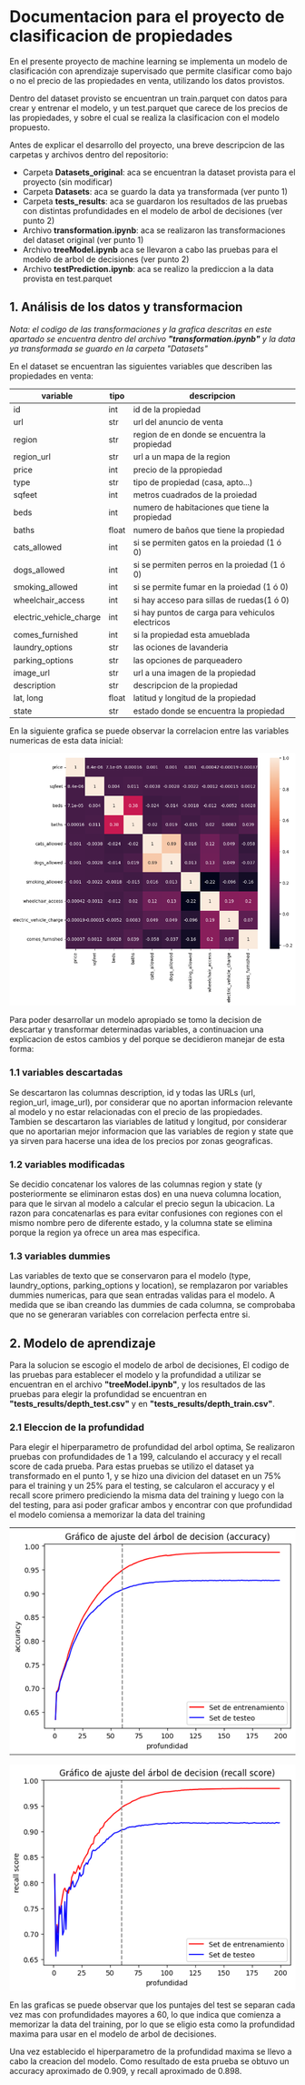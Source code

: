 # Documentacion para el proyecto de clasificacion de propiedades
En el presente proyecto de machine learning se implementa un modelo de clasificación con aprendizaje supervisado que permite clasificar como bajo o no el precio de las propiedades en venta, utilizando los datos provistos.​

Dentro del dataset provisto se encuentran un train.parquet con datos para crear y entrenar el modelo, y un test.parquet que carece de los precios de las propiedades, y sobre el cual se realiza la clasificacion con el modelo propuesto.

Antes de explicar el desarrollo del proyecto, una breve descripcion de las carpetas y archivos dentro del repositorio:
 - Carpeta **Datasets_original**: aca se encuentran la dataset provista para el proyecto (sin modificar)
- Carpeta **Datasets**: aca se guardo la data ya transformada (ver punto 1)
- Carpeta **tests_results**: aca se guardaron los resultados de las pruebas con distintas profundidades en el modelo de arbol de decisiones (ver punto 2)
- Archivo **transformation.ipynb**: aca se realizaron las transformaciones del dataset original (ver punto 1)
- Archivo **treeModel.ipynb** aca se llevaron a cabo las pruebas para el modelo de arbol de decisiones (ver punto 2)
- Archivo **testPrediction.ipynb**: aca se realizo la prediccion a la data provista en test.parquet


## 1. Análisis de los datos y transformacion
*Nota: el codigo de las transformaciones y la grafica descritas en este apartado se encuentra dentro del archivo* ***"transformation.ipynb"*** *y la data ya transformada se guardo en la carpeta "Datasets"*

En el dataset se encuentran las siguientes variables que describen las propiedades en venta:

| variable | tipo | descripcion |
|--|--|--|
id | int | id de la propiedad |
url | str | url del anuncio de venta |
region | str | region de en donde se encuentra la propiedad |
region_url | str | url a un mapa de la region |
price | int | precio de la ppropiedad |
type | str | tipo de propiedad (casa, apto...) |
sqfeet | int | metros cuadrados de la proiedad |
beds | int | numero de habitaciones que tiene la propiedad |
baths | float | numero de baños que tiene la propiedad |
cats_allowed | int | si se permiten gatos en la proiedad (1 ó 0)|
dogs_allowed | int | si se permiten perros en la proiedad (1 ó 0) |
smoking_allowed | int | si se permite fumar en la proiedad (1 ó 0) |
wheelchair_access | int | si hay acceso para sillas de ruedas(1 ó 0) |
electric_vehicle_charge | int | si hay puntos de carga para vehiculos electricos |
comes_furnished | int | si la propiedad esta amueblada |
laundry_options | str | las ociones de lavanderia |
parking_options | str | las opciones de parqueadero |
image_url | str | url a una imagen de la propiedad |
description | str | descripcion de la propiedad |
lat, long | float | latitud y longitud de la propiedad |
state | str | estado donde se encuentra la propiedad |

En la siguiente grafica se puede observar la correlacion entre las variables numericas de esta data inicial:

![enter image description here](/_src/heatmap.png)

Para poder desarrollar un modelo apropiado se tomo la decision de descartar y transformar determinadas variables, a continuacion una explicacion de estos cambios y del porque se decidieron manejar de esta forma:
### 1.1 variables descartadas
Se descartaron las columnas description, id y todas las URLs (url, region_url, image_url),  por considerar que no aportan informacion relevante  al modelo y no estar relacionadas con el precio de las propiedades.
Tambien se descartaron las viariables de latitud y longitud, por considerar que no aportarian mejor informacion que las variables de region y state que ya sirven para hacerse una idea de los precios por zonas geograficas.
### 1.2 variables modificadas
Se decidio concatenar los valores de las columnas region y state (y posteriormente se eliminaron estas dos) en una nueva columna location, para que le sirvan al modelo a calcular el precio segun la ubicacion. La razon para concatenarlas es para evitar confusiones con regiones con el mismo nombre pero de diferente estado, y la columna state se elimina porque la region ya ofrece un area mas especifica.
### 1.3 variables dummies
Las variables de texto que se conservaron para el modelo (type, laundry_options, parking_options y location), se remplazaron por variables dummies numericas, para que sean entradas validas para el modelo. A medida que se iban creando las dummies de cada columna, se comprobaba que no se generaran variables con correlacion perfecta entre si.

## 2. Modelo de aprendizaje
Para la solucion se escogio el modelo de arbol de decisiones, El codigo de las pruebas para establecer el modelo y la profundidad a utilizar se encuentran en el archivo **"treeModel.ipynb"**, y los resultados de las pruebas para elegir la profundidad se encuentran en **"tests_results/depth_test.csv"** y en  **"tests_results/depth_train.csv"**.
### 2.1 Eleccion de la profundidad
Para elegir el hiperparametro de profundidad del arbol optima, Se realizaron pruebas con profundidades de 1 a 199, calculando el accuracy y el recall score de cada prueba. Para estas pruebas se utilizo el dataset ya transformado en el punto 1, y se hizo una divicion del dataset en un 75% para el training y un 25% para el testing, se calcularon el accuracy y el recall score primero prediciendo la misma data del training y luego con la del testing, para asi poder graficar ambos y encontrar con que profundidad el modelo comiensa a memorizar la data del training

![enter image description here](/_src/accuracy.png)


![enter image description here](/_src/recall_score.png)

En las graficas se puede observar que los puntajes del test se separan cada vez mas con profundidades mayores a 60, lo que indica que comienza a memorizar la data del training, por lo que se eligio esta como la profundidad maxima para usar en el modelo de arbol de decisiones.

Una vez establecido el hiperparametro de la profundidad maxima se llevo a cabo la creacion del modelo. Como resultado de esta prueba se obtuvo un accuracy aproximado de 0.909, y recall aproximado de  0.898.